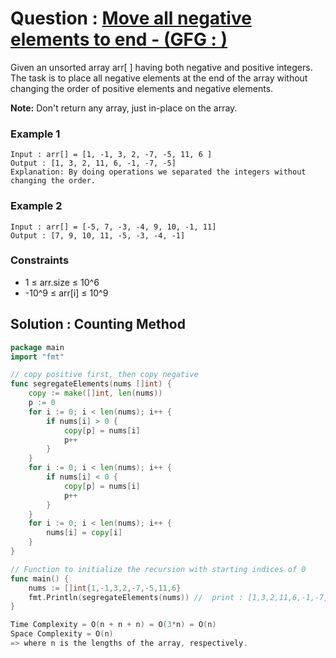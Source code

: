 # Question : [Move all negative elements to end - (GFG :  )](https://www.geeksforgeeks.org/problems/move-all-negative-elements-to-end1813/1)

Given an unsorted array arr[ ] having both negative and positive integers. The task is to place all negative elements at the end of the array without changing the order of positive elements and negative elements.

**Note:** Don't return any array, just in-place on the array.

### Example 1

```
Input : arr[] = [1, -1, 3, 2, -7, -5, 11, 6 ]
Output : [1, 3, 2, 11, 6, -1, -7, -5]
Explanation: By doing operations we separated the integers without changing the order.

```

### Example 2

```
Input : arr[] = [-5, 7, -3, -4, 9, 10, -1, 11]
Output : [7, 9, 10, 11, -5, -3, -4, -1]
```

### Constraints

-   1 ≤ arr.size ≤ 10^6
-   -10^9 ≤ arr[i] ≤ 10^9

## Solution : Counting Method

```GO
package main
import "fmt"

// copy positive first, then copy negative
func segregateElements(nums []int) {
	copy := make([]int, len(nums))
    p := 0
	for i := 0; i < len(nums); i++ {
        if nums[i] > 0 {
            copy[p] = nums[i]
            p++
        }
	}
    for i := 0; i < len(nums); i++ {
        if nums[i] < 0 {
            copy[p] = nums[i]
            p++
        }
	}
    for i := 0; i < len(nums); i++ {
        nums[i] = copy[i]
    }
}

// Function to initialize the recursion with starting indices of 0
func main() {
    nums := []int{1,-1,3,2,-7,-5,11,6}
    fmt.Println(segregateElements(nums)) //  print : [1,3,2,11,6,-1,-7,-5]
}

Time Complexity = O(n + n + n) = O(3*n) = O(n)
Space Complexity = O(n)
=> where n is the lengths of the array, respectively.
```